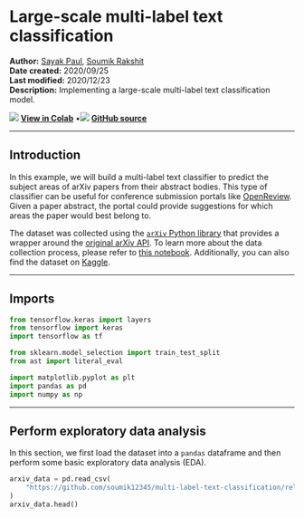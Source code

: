 # Large-scale multi-label text classification

**Author:** [Sayak Paul](https://twitter.com/RisingSayak), [Soumik Rakshit](https://github.com/soumik12345)<br>
**Date created:** 2020/09/25<br>
**Last modified:** 2020/12/23<br>
**Description:** Implementing a large-scale multi-label text classification model.


<img class="k-inline-icon" src="https://colab.research.google.com/img/colab_favicon.ico"/> [**View in Colab**](https://colab.research.google.com/github/keras-team\keras-io\blob\master\examples\nlp/ipynb/multi_label_classification.ipynb)  <span class="k-dot">•</span><img class="k-inline-icon" src="https://github.com/favicon.ico"/> [**GitHub source**](https://github.com/keras-team\keras-io\blob\master\examples\nlp/multi_label_classification.py)



---
## Introduction

In this example, we will build a multi-label text classifier to predict the subject areas
of arXiv papers from their abstract bodies. This type of classifier can be useful for
conference submission portals like [OpenReview](https://openreview.net/). Given a paper
abstract, the portal could provide suggestions for which areas the paper would
best belong to.

The dataset was collected using the
[`arXiv` Python library](https://github.com/lukasschwab/arxiv.py)
that provides a wrapper around the
[original arXiv API](http://arxiv.org/help/api/index).
To learn more about the data collection process, please refer to
[this notebook](https://github.com/soumik12345/multi-label-text-classification/blob/master/arxiv_scrape.ipynb).
Additionally, you can also find the dataset on
[Kaggle](https://www.kaggle.com/spsayakpaul/arxiv-paper-abstracts).

---
## Imports


```python
from tensorflow.keras import layers
from tensorflow import keras
import tensorflow as tf

from sklearn.model_selection import train_test_split
from ast import literal_eval

import matplotlib.pyplot as plt
import pandas as pd
import numpy as np
```

---
## Perform exploratory data analysis

In this section, we first load the dataset into a `pandas` dataframe and then perform
some basic exploratory data analysis (EDA).


```python
arxiv_data = pd.read_csv(
    "https://github.com/soumik12345/multi-label-text-classification/releases/download/v0.2/arxiv_data.csv"
)
arxiv_data.head()
```




<div>
<style scoped>
    .dataframe tbody tr th:only-of-type {
        vertical-align: middle;
    }

<div class="k-default-codeblock">
```
.dataframe tbody tr th {
    vertical-align: top;
}

.dataframe thead th {
    text-align: right;
}
```
</div>
</style>
<table border="1" class="dataframe">
  <thead>
    <tr style="text-align: right;">
      <th></th>
      <th>titles</th>
      <th>summaries</th>
      <th>terms</th>
    </tr>
  </thead>
  <tbody>
    <tr>
      <th>0</th>
      <td>Survey on Semantic Stereo Matching / Semantic ...</td>
      <td>Stereo matching is one of the widely used tech...</td>
      <td>['cs.CV', 'cs.LG']</td>
    </tr>
    <tr>
      <th>1</th>
      <td>FUTURE-AI: Guiding Principles and Consensus Re...</td>
      <td>The recent advancements in artificial intellig...</td>
      <td>['cs.CV', 'cs.AI', 'cs.LG']</td>
    </tr>
    <tr>
      <th>2</th>
      <td>Enforcing Mutual Consistency of Hard Regions f...</td>
      <td>In this paper, we proposed a novel mutual cons...</td>
      <td>['cs.CV', 'cs.AI']</td>
    </tr>
    <tr>
      <th>3</th>
      <td>Parameter Decoupling Strategy for Semi-supervi...</td>
      <td>Consistency training has proven to be an advan...</td>
      <td>['cs.CV']</td>
    </tr>
    <tr>
      <th>4</th>
      <td>Background-Foreground Segmentation for Interio...</td>
      <td>To ensure safety in automated driving, the cor...</td>
      <td>['cs.CV', 'cs.LG']</td>
    </tr>
  </tbody>
</table>
</div>



Our text features are present in the `summaries` column and their corresponding labels
are in `terms`. As you can notice, there are multiple categories associated with a
particular entry.


```python
print(f"There are {len(arxiv_data)} rows in the dataset.")
```

<div class="k-default-codeblock">
```
There are 51774 rows in the dataset.
```
</div>
    

Real-world data is noisy. One of the most commonly observed source of noise is data
duplication. Here we notice that our initial dataset has got about 13k duplicate entries.


```python
total_duplicate_titles = sum(arxiv_data["titles"].duplicated())
print(f"There are {total_duplicate_titles} duplicate titles.")
```

<div class="k-default-codeblock">
```
There are 12802 duplicate titles.
```
</div>
    

Before proceeding further, we drop these entries.


```python
arxiv_data = arxiv_data[~arxiv_data["titles"].duplicated()]
print(f"There are {len(arxiv_data)} rows in the deduplicated dataset.")

# There are some terms with occurrence as low as 1.
print(sum(arxiv_data["terms"].value_counts() == 1))

# How many unique terms?
print(arxiv_data["terms"].nunique())
```

<div class="k-default-codeblock">
```
There are 38972 rows in the deduplicated dataset.
2321
3157
```
</div>
    

As observed above, out of 3,157 unique combinations of `terms`, 2,321 entries have the
lowest occurrence. To prepare our train, validation, and test sets with
[stratification](https://en.wikipedia.org/wiki/Stratified_sampling), we need to drop
these terms.


```python
# Filtering the rare terms.
arxiv_data_filtered = arxiv_data.groupby("terms").filter(lambda x: len(x) > 1)
arxiv_data_filtered.shape
```




<div class="k-default-codeblock">
```
(36651, 3)

```
</div>
---
## Convert the string labels to lists of strings

The initial labels are represented as raw strings. Here we make them `List[str]` for a
more compact representation.


```python
arxiv_data_filtered["terms"] = arxiv_data_filtered["terms"].apply(
    lambda x: literal_eval(x)
)
arxiv_data_filtered["terms"].values[:5]
```




<div class="k-default-codeblock">
```
array([list(['cs.CV', 'cs.LG']), list(['cs.CV', 'cs.AI', 'cs.LG']),
       list(['cs.CV', 'cs.AI']), list(['cs.CV']),
       list(['cs.CV', 'cs.LG'])], dtype=object)

```
</div>
---
## Use stratified splits because of class imbalance

The dataset has a
[class imbalance problem](https://developers.google.com/machine-learning/glossary/#class-imbalanced-dataset).
So, to have a fair evaluation result, we need to ensure the datasets are sampled with
stratification. To know more about different strategies to deal with the class imbalance
problem, you can follow
[this tutorial](https://www.tensorflow.org/tutorials/structured_data/imbalanced_data).
For an end-to-end demonstration of classification with imbablanced data, refer to
[Imbalanced classification: credit card fraud detection](https://keras.io/examples/structured_data/imbalanced_classification/).


```python
test_split = 0.1

# Initial train and test split.
train_df, test_df = train_test_split(
    arxiv_data_filtered,
    test_size=test_split,
    stratify=arxiv_data_filtered["terms"].values,
)

# Splitting the test set further into validation
# and new test sets.
val_df = test_df.sample(frac=0.5)
test_df.drop(val_df.index, inplace=True)

print(f"Number of rows in training set: {len(train_df)}")
print(f"Number of rows in validation set: {len(val_df)}")
print(f"Number of rows in test set: {len(test_df)}")
```

<div class="k-default-codeblock">
```
Number of rows in training set: 32985
Number of rows in validation set: 1833
Number of rows in test set: 1833
```
</div>
    

---
## Multi-label binarization

Now we preprocess our labels using the
[`StringLookup`](https://keras.io/api/layers/preprocessing_layers/categorical/string_lookup)
layer.


```python
terms = tf.ragged.constant(train_df["terms"].values)
lookup = tf.keras.layers.StringLookup(output_mode="multi_hot")
lookup.adapt(terms)
vocab = lookup.get_vocabulary()


def invert_multi_hot(encoded_labels):
    """Reverse a single multi-hot encoded label to a tuple of vocab terms."""
    hot_indices = np.argwhere(encoded_labels == 1.0)[..., 0]
    return np.take(vocab, hot_indices)


print("Vocabulary:\n")
print(vocab)

```

<div class="k-default-codeblock">
```
Vocabulary:
```
</div>
    
<div class="k-default-codeblock">
```
['[UNK]', 'cs.CV', 'cs.LG', 'stat.ML', 'cs.AI', 'eess.IV', 'cs.RO', 'cs.CL', 'cs.NE', 'cs.CR', 'math.OC', 'eess.SP', 'cs.GR', 'cs.SI', 'cs.MM', 'cs.SY', 'cs.IR', 'cs.MA', 'eess.SY', 'cs.HC', 'math.IT', 'cs.IT', 'cs.DC', 'cs.CY', 'stat.AP', 'stat.TH', 'math.ST', 'stat.ME', 'eess.AS', 'cs.SD', 'q-bio.QM', 'q-bio.NC', 'cs.DS', 'cs.GT', 'cs.CG', 'cs.SE', 'cs.NI', 'I.2.6', 'stat.CO', 'math.NA', 'cs.NA', 'physics.chem-ph', 'cs.DB', 'q-bio.BM', 'cs.PL', 'cs.LO', 'cond-mat.dis-nn', '68T45', 'math.PR', 'physics.comp-ph', 'I.2.10', 'cs.CE', 'cs.AR', 'q-fin.ST', 'cond-mat.stat-mech', '68T05', 'quant-ph', 'math.DS', 'physics.data-an', 'cs.CC', 'I.4.6', 'physics.soc-ph', 'physics.ao-ph', 'cs.DM', 'econ.EM', 'q-bio.GN', 'physics.med-ph', 'astro-ph.IM', 'I.4.8', 'math.AT', 'cs.PF', 'cs.FL', 'I.4', 'q-fin.TR', 'I.5.4', 'I.2', '68U10', 'hep-ex', 'cond-mat.mtrl-sci', '68T10', 'physics.optics', 'physics.geo-ph', 'physics.flu-dyn', 'math.CO', 'math.AP', 'I.4; I.5', 'I.4.9', 'I.2.6; I.2.8', '68T01', '65D19', 'q-fin.CP', 'nlin.CD', 'cs.MS', 'I.2.6; I.5.1', 'I.2.10; I.4; I.5', 'I.2.0; I.2.6', '68T07', 'q-fin.GN', 'cs.SC', 'cs.ET', 'K.3.2', 'I.2.8', '68U01', '68T30', 'q-fin.EC', 'q-bio.MN', 'econ.GN', 'I.4.9; I.5.4', 'I.4.5', 'I.2; I.5', 'I.2; I.4; I.5', 'I.2.6; I.2.7', 'I.2.10; I.4.8', '68T99', '68Q32', '68', '62H30', 'q-fin.RM', 'q-fin.PM', 'q-bio.TO', 'q-bio.OT', 'physics.bio-ph', 'nlin.AO', 'math.LO', 'math.FA', 'hep-ph', 'cond-mat.soft', 'I.4.6; I.4.8', 'I.4.4', 'I.4.3', 'I.4.0', 'I.2; J.2', 'I.2; I.2.6; I.2.7', 'I.2.7', 'I.2.6; I.5.4', 'I.2.6; I.2.9', 'I.2.6; I.2.7; H.3.1; H.3.3', 'I.2.6; I.2.10', 'I.2.6, I.5.4', 'I.2.1; J.3', 'I.2.10; I.5.1; I.4.8', 'I.2.10; I.4.8; I.5.4', 'I.2.10; I.2.6', 'I.2.1', 'H.3.1; I.2.6; I.2.7', 'H.3.1; H.3.3; I.2.6; I.2.7', 'G.3', 'F.2.2; I.2.7', 'E.5; E.4; E.2; H.1.1; F.1.1; F.1.3', '68Txx', '62H99', '62H35', '14J60 (Primary) 14F05, 14J26 (Secondary)']
```
</div>
    

Here we are separating the individual unique classes available from the label
pool and then using this information to represent a given label set with 0's and 1's.
Below is an example.


```python
sample_label = train_df["terms"].iloc[0]
print(f"Original label: {sample_label}")

label_binarized = lookup([sample_label])
print(f"Label-binarized representation: {label_binarized}")
```

<div class="k-default-codeblock">
```
Original label: ['cs.LG', 'cs.CV', 'eess.IV']
Label-binarized representation: [[0. 1. 1. 0. 0. 1. 0. 0. 0. 0. 0. 0. 0. 0. 0. 0. 0. 0. 0. 0. 0. 0. 0. 0.
  0. 0. 0. 0. 0. 0. 0. 0. 0. 0. 0. 0. 0. 0. 0. 0. 0. 0. 0. 0. 0. 0. 0. 0.
  0. 0. 0. 0. 0. 0. 0. 0. 0. 0. 0. 0. 0. 0. 0. 0. 0. 0. 0. 0. 0. 0. 0. 0.
  0. 0. 0. 0. 0. 0. 0. 0. 0. 0. 0. 0. 0. 0. 0. 0. 0. 0. 0. 0. 0. 0. 0. 0.
  0. 0. 0. 0. 0. 0. 0. 0. 0. 0. 0. 0. 0. 0. 0. 0. 0. 0. 0. 0. 0. 0. 0. 0.
  0. 0. 0. 0. 0. 0. 0. 0. 0. 0. 0. 0. 0. 0. 0. 0. 0. 0. 0. 0. 0. 0. 0. 0.
  0. 0. 0. 0. 0. 0. 0. 0. 0.]]
```
</div>
    

---
## Data preprocessing and `tf.data.Dataset` objects

We first get percentile estimates of the sequence lengths. The purpose will be clear in a
moment.


```python
train_df["summaries"].apply(lambda x: len(x.split(" "))).describe()
```




<div class="k-default-codeblock">
```
count    32985.000000
mean       156.497105
std         41.528225
min          5.000000
25%        128.000000
50%        154.000000
75%        183.000000
max        462.000000
Name: summaries, dtype: float64

```
</div>
Notice that 50% of the abstracts have a length of 154 (you may get a different number
based on the split). So, any number close to that value is a good enough approximate for the
maximum sequence length.

Now, we implement utilities to prepare our datasets.


```python
max_seqlen = 150
batch_size = 128
padding_token = "<pad>"
auto = tf.data.AUTOTUNE


def make_dataset(dataframe, is_train=True):
    labels = tf.ragged.constant(dataframe["terms"].values)
    label_binarized = lookup(labels).numpy()
    dataset = tf.data.Dataset.from_tensor_slices(
        (dataframe["summaries"].values, label_binarized)
    )
    dataset = dataset.shuffle(batch_size * 10) if is_train else dataset
    return dataset.batch(batch_size)

```

Now we can prepare the `tf.data.Dataset` objects.


```python
train_dataset = make_dataset(train_df, is_train=True)
validation_dataset = make_dataset(val_df, is_train=False)
test_dataset = make_dataset(test_df, is_train=False)
```

---
## Dataset preview


```python
text_batch, label_batch = next(iter(train_dataset))

for i, text in enumerate(text_batch[:5]):
    label = label_batch[i].numpy()[None, ...]
    print(f"Abstract: {text}")
    print(f"Label(s): {invert_multi_hot(label[0])}")
    print(" ")
```

<div class="k-default-codeblock">
```
Abstract: b"In this paper we show how using satellite images can improve the accuracy of\nhousing price estimation models. Using Los Angeles County's property assessment\ndataset, by transferring learning from an Inception-v3 model pretrained on\nImageNet, we could achieve an improvement of ~10% in R-squared score compared\nto two baseline models that only use non-image features of the house."
Label(s): ['cs.LG' 'stat.ML']
 
Abstract: b'Learning from data streams is an increasingly important topic in data mining,\nmachine learning, and artificial intelligence in general. A major focus in the\ndata stream literature is on designing methods that can deal with concept\ndrift, a challenge where the generating distribution changes over time. A\ngeneral assumption in most of this literature is that instances are\nindependently distributed in the stream. In this work we show that, in the\ncontext of concept drift, this assumption is contradictory, and that the\npresence of concept drift necessarily implies temporal dependence; and thus\nsome form of time series. This has important implications on model design and\ndeployment. We explore and highlight the these implications, and show that\nHoeffding-tree based ensembles, which are very popular for learning in streams,\nare not naturally suited to learning \\emph{within} drift; and can perform in\nthis scenario only at significant computational cost of destructive adaptation.\nOn the other hand, we develop and parameterize gradient-descent methods and\ndemonstrate how they can perform \\emph{continuous} adaptation with no explicit\ndrift-detection mechanism, offering major advantages in terms of accuracy and\nefficiency. As a consequence of our theoretical discussion and empirical\nobservations, we outline a number of recommendations for deploying methods in\nconcept-drifting streams.'
Label(s): ['cs.LG' 'stat.ML']
 
Abstract: b"As reinforcement learning (RL) achieves more success in solving complex\ntasks, more care is needed to ensure that RL research is reproducible and that\nalgorithms herein can be compared easily and fairly with minimal bias. RL\nresults are, however, notoriously hard to reproduce due to the algorithms'\nintrinsic variance, the environments' stochasticity, and numerous (potentially\nunreported) hyper-parameters. In this work we investigate the many issues\nleading to irreproducible research and how to manage those. We further show how\nto utilise a rigorous and standardised evaluation approach for easing the\nprocess of documentation, evaluation and fair comparison of different\nalgorithms, where we emphasise the importance of choosing the right measurement\nmetrics and conducting proper statistics on the results, for unbiased reporting\nof the results."
Label(s): ['cs.LG' 'stat.ML' 'cs.AI' 'cs.RO']
 
Abstract: b'Estimating dense correspondences between images is a long-standing image\nunder-standing task. Recent works introduce convolutional neural networks\n(CNNs) to extract high-level feature maps and find correspondences through\nfeature matching. However,high-level feature maps are in low spatial resolution\nand therefore insufficient to provide accurate and fine-grained features to\ndistinguish intra-class variations for correspondence matching. To address this\nproblem, we generate robust features by dynamically selecting features at\ndifferent scales. To resolve two critical issues in feature selection,i.e.,how\nmany and which scales of features to be selected, we frame the feature\nselection process as a sequential Markov decision-making process (MDP) and\nintroduce an optimal selection strategy using reinforcement learning (RL). We\ndefine an RL environment for image matching in which each individual action\neither requires new features or terminates the selection episode by referring a\nmatching score. Deep neural networks are incorporated into our method and\ntrained for decision making. Experimental results show that our method achieves\ncomparable/superior performance with state-of-the-art methods on three\nbenchmarks, demonstrating the effectiveness of our feature selection strategy.'
Label(s): ['cs.CV']
 
Abstract: b'Dense reconstructions often contain errors that prior work has so far\nminimised using high quality sensors and regularising the output. Nevertheless,\nerrors still persist. This paper proposes a machine learning technique to\nidentify errors in three dimensional (3D) meshes. Beyond simply identifying\nerrors, our method quantifies both the magnitude and the direction of depth\nestimate errors when viewing the scene. This enables us to improve the\nreconstruction accuracy.\n  We train a suitably deep network architecture with two 3D meshes: a\nhigh-quality laser reconstruction, and a lower quality stereo image\nreconstruction. The network predicts the amount of error in the lower quality\nreconstruction with respect to the high-quality one, having only view the\nformer through its input. We evaluate our approach by correcting\ntwo-dimensional (2D) inverse-depth images extracted from the 3D model, and show\nthat our method improves the quality of these depth reconstructions by up to a\nrelative 10% RMSE.'
Label(s): ['cs.CV' 'cs.RO']
 
```
</div>
    

---
## Vectorization

Before we feed the data to our model, we need to vectorize it (represent it in a numerical form).
For that purpose, we will use the
[`TextVectorization` layer](https://keras.io/api/layers/preprocessing_layers/text/text_vectorization).
It can operate as a part of your main model so that the model is excluded from the core
preprocessing logic. This greatly reduces the chances of training / serving skew during inference.

We first calculate the number of unique words present in the abstracts.


```python
# Source: https://stackoverflow.com/a/18937309/7636462
vocabulary = set()
train_df["summaries"].str.lower().str.split().apply(vocabulary.update)
vocabulary_size = len(vocabulary)
print(vocabulary_size)

```

<div class="k-default-codeblock">
```
153338
```
</div>
    

We now create our vectorization layer and `map()` to the `tf.data.Dataset`s created
earlier.


```python
text_vectorizer = layers.TextVectorization(
    max_tokens=vocabulary_size, ngrams=2, output_mode="tf_idf"
)

# `TextVectorization` layer needs to be adapted as per the vocabulary from our
# training set.
with tf.device("/CPU:0"):
    text_vectorizer.adapt(train_dataset.map(lambda text, label: text))

train_dataset = train_dataset.map(
    lambda text, label: (text_vectorizer(text), label), num_parallel_calls=auto
).prefetch(auto)
validation_dataset = validation_dataset.map(
    lambda text, label: (text_vectorizer(text), label), num_parallel_calls=auto
).prefetch(auto)
test_dataset = test_dataset.map(
    lambda text, label: (text_vectorizer(text), label), num_parallel_calls=auto
).prefetch(auto)

```

A batch of raw text will first go through the `TextVectorization` layer and it will
generate their integer representations. Internally, the `TextVectorization` layer will
first create bi-grams out of the sequences and then represent them using
[TF-IDF](https://wikipedia.org/wiki/Tf%E2%80%93idf). The output representations will then
be passed to the shallow model responsible for text classification.

To learn more about other possible configurations with `TextVectorizer`, please consult
the
[official documentation](https://keras.io/api/layers/preprocessing_layers/text/text_vectorization).

**Note**: Setting the `max_tokens` argument to a pre-calculated vocabulary size is
not a requirement.

---
## Create a text classification model

We will keep our model simple -- it will be a small stack of fully-connected layers with
ReLU as the non-linearity.


```python

def make_model():
    shallow_mlp_model = keras.Sequential(
        [
            layers.Dense(512, activation="relu"),
            layers.Dense(256, activation="relu"),
            layers.Dense(lookup.vocabulary_size(), activation="sigmoid"),
        ]  # More on why "sigmoid" has been used here in a moment.
    )
    return shallow_mlp_model

```

---
## Train the model

We will train our model using the binary crossentropy loss. This is because the labels
are not disjoint. For a given abstract, we may have multiple categories. So, we will
divide the prediction task into a series of multiple binary classification problems. This
is also why we kept the activation function of the classification layer in our model to
sigmoid. Researchers have used other combinations of loss function and activation
function as well. For example, in [Exploring the Limits of Weakly Supervised Pretraining](https://arxiv.org/abs/1805.00932),
Mahajan et al. used the softmax activation function and cross-entropy loss to train
their models.

There are several options of metrics that can be used in multi-label classification.
To keep this code example narrow we decided to use the
[binary accuracy metric](https://keras.io/api/metrics/accuracy_metrics/#binaryaccuracy-class).
To see the explanation why this metric is used we refer to this
[pull-request](https://github.com/keras-team/keras-io/pull/1133#issuecomment-1322736860).
There are also other suitable metrics for multi-label classification, like
[F1 Score](https://www.tensorflow.org/addons/api_docs/python/tfa/metrics/F1Score) or
[Hamming loss](https://www.tensorflow.org/addons/api_docs/python/tfa/metrics/HammingLoss).


```python
epochs = 20

shallow_mlp_model = make_model()
shallow_mlp_model.compile(
    loss="binary_crossentropy", optimizer="adam", metrics=["binary_accuracy"]
)

history = shallow_mlp_model.fit(
    train_dataset, validation_data=validation_dataset, epochs=epochs
)


def plot_result(item):
    plt.plot(history.history[item], label=item)
    plt.plot(history.history["val_" + item], label="val_" + item)
    plt.xlabel("Epochs")
    plt.ylabel(item)
    plt.title("Train and Validation {} Over Epochs".format(item), fontsize=14)
    plt.legend()
    plt.grid()
    plt.show()


plot_result("loss")
plot_result("binary_accuracy")
```

<div class="k-default-codeblock">
```
Epoch 1/20
258/258 [==============================] - 87s 332ms/step - loss: 0.0326 - binary_accuracy: 0.9893 - val_loss: 0.0189 - val_binary_accuracy: 0.9943
Epoch 2/20
258/258 [==============================] - 100s 387ms/step - loss: 0.0033 - binary_accuracy: 0.9990 - val_loss: 0.0271 - val_binary_accuracy: 0.9940
Epoch 3/20
258/258 [==============================] - 99s 384ms/step - loss: 7.8393e-04 - binary_accuracy: 0.9999 - val_loss: 0.0328 - val_binary_accuracy: 0.9939
Epoch 4/20
258/258 [==============================] - 109s 421ms/step - loss: 3.0132e-04 - binary_accuracy: 1.0000 - val_loss: 0.0366 - val_binary_accuracy: 0.9939
Epoch 5/20
258/258 [==============================] - 105s 405ms/step - loss: 1.6006e-04 - binary_accuracy: 1.0000 - val_loss: 0.0399 - val_binary_accuracy: 0.9939
Epoch 6/20
258/258 [==============================] - 107s 414ms/step - loss: 1.2400e-04 - binary_accuracy: 1.0000 - val_loss: 0.0412 - val_binary_accuracy: 0.9939
Epoch 7/20
258/258 [==============================] - 110s 425ms/step - loss: 7.7131e-05 - binary_accuracy: 1.0000 - val_loss: 0.0439 - val_binary_accuracy: 0.9940
Epoch 8/20
258/258 [==============================] - 105s 405ms/step - loss: 5.5611e-05 - binary_accuracy: 1.0000 - val_loss: 0.0446 - val_binary_accuracy: 0.9940
Epoch 9/20
258/258 [==============================] - 103s 397ms/step - loss: 4.5994e-05 - binary_accuracy: 1.0000 - val_loss: 0.0454 - val_binary_accuracy: 0.9940
Epoch 10/20
258/258 [==============================] - 105s 405ms/step - loss: 3.5126e-05 - binary_accuracy: 1.0000 - val_loss: 0.0472 - val_binary_accuracy: 0.9939
Epoch 11/20
258/258 [==============================] - 109s 422ms/step - loss: 2.9927e-05 - binary_accuracy: 1.0000 - val_loss: 0.0466 - val_binary_accuracy: 0.9940
Epoch 12/20
258/258 [==============================] - 133s 516ms/step - loss: 2.5748e-05 - binary_accuracy: 1.0000 - val_loss: 0.0484 - val_binary_accuracy: 0.9940
Epoch 13/20
258/258 [==============================] - 129s 497ms/step - loss: 4.3529e-05 - binary_accuracy: 1.0000 - val_loss: 0.0500 - val_binary_accuracy: 0.9940
Epoch 14/20
258/258 [==============================] - 158s 611ms/step - loss: 8.1068e-04 - binary_accuracy: 0.9998 - val_loss: 0.0377 - val_binary_accuracy: 0.9936
Epoch 15/20
258/258 [==============================] - 144s 558ms/step - loss: 0.0016 - binary_accuracy: 0.9995 - val_loss: 0.0418 - val_binary_accuracy: 0.9935
Epoch 16/20
258/258 [==============================] - 131s 506ms/step - loss: 0.0018 - binary_accuracy: 0.9995 - val_loss: 0.0479 - val_binary_accuracy: 0.9931
Epoch 17/20
258/258 [==============================] - 127s 491ms/step - loss: 0.0012 - binary_accuracy: 0.9997 - val_loss: 0.0521 - val_binary_accuracy: 0.9931
Epoch 18/20
258/258 [==============================] - 153s 594ms/step - loss: 6.3144e-04 - binary_accuracy: 0.9998 - val_loss: 0.0549 - val_binary_accuracy: 0.9934
Epoch 19/20
258/258 [==============================] - 142s 550ms/step - loss: 3.1753e-04 - binary_accuracy: 0.9999 - val_loss: 0.0589 - val_binary_accuracy: 0.9934
Epoch 20/20
258/258 [==============================] - 153s 594ms/step - loss: 2.0258e-04 - binary_accuracy: 1.0000 - val_loss: 0.0585 - val_binary_accuracy: 0.9933
```
</div>
    


    
![png](/img/examples/nlp/multi_label_classification/multi_label_classification_38_1.png)
    



    
![png](/img/examples/nlp/multi_label_classification/multi_label_classification_38_2.png)
    


While training, we notice an initial sharp fall in the loss followed by a gradual decay.

### Evaluate the model


```python
_, binary_acc = shallow_mlp_model.evaluate(test_dataset)
print(f"Categorical accuracy on the test set: {round(binary_acc * 100, 2)}%.")
```

<div class="k-default-codeblock">
```
15/15 [==============================] - 3s 196ms/step - loss: 0.0580 - binary_accuracy: 0.9933
Categorical accuracy on the test set: 99.33%.
```
</div>
    

The trained model gives us an evaluation accuracy of ~99%.

---
## Inference

An important feature of the
[preprocessing layers provided by Keras](https://keras.io/api/layers/preprocessing_layers/)
is that they can be included inside a `tf.keras.Model`. We will export an inference model
by including the `text_vectorization` layer on top of `shallow_mlp_model`. This will
allow our inference model to directly operate on raw strings.

**Note** that during training it is always preferable to use these preprocessing
layers as a part of the data input pipeline rather than the model to avoid
surfacing bottlenecks for the hardware accelerators. This also allows for
asynchronous data processing.


```python
# Create a model for inference.
model_for_inference = keras.Sequential([text_vectorizer, shallow_mlp_model])

# Create a small dataset just for demoing inference.
inference_dataset = make_dataset(test_df.sample(100), is_train=False)
text_batch, label_batch = next(iter(inference_dataset))
predicted_probabilities = model_for_inference.predict(text_batch)

# Perform inference.
for i, text in enumerate(text_batch[:5]):
    label = label_batch[i].numpy()[None, ...]
    print(f"Abstract: {text}")
    print(f"Label(s): {invert_multi_hot(label[0])}")
    predicted_proba = [proba for proba in predicted_probabilities[i]]
    top_3_labels = [
        x
        for _, x in sorted(
            zip(predicted_probabilities[i], lookup.get_vocabulary()),
            key=lambda pair: pair[0],
            reverse=True,
        )
    ][:3]
    print(f"Predicted Label(s): ({', '.join([label for label in top_3_labels])})")
    print(" ")
```

<div class="k-default-codeblock">
```
4/4 [==============================] - 0s 62ms/step
Abstract: b'We investigate the training of sparse layers that use different parameters\nfor different inputs based on hashing in large Transformer models.\nSpecifically, we modify the feedforward layer to hash to different sets of\nweights depending on the current token, over all tokens in the sequence. We\nshow that this procedure either outperforms or is competitive with\nlearning-to-route mixture-of-expert methods such as Switch Transformers and\nBASE Layers, while requiring no routing parameters or extra terms in the\nobjective function such as a load balancing loss, and no sophisticated\nassignment algorithm. We study the performance of different hashing techniques,\nhash sizes and input features, and show that balanced and random hashes focused\non the most local features work best, compared to either learning clusters or\nusing longer-range context. We show our approach works well both on large\nlanguage modeling and dialogue tasks, and on downstream fine-tuning tasks.'
Label(s): ['cs.LG' 'cs.CL']
Predicted Label(s): (cs.LG, cs.CL, stat.ML)
 
Abstract: b'We present the first method capable of photorealistically reconstructing\ndeformable scenes using photos/videos captured casually from mobile phones. Our\napproach augments neural radiance fields (NeRF) by optimizing an additional\ncontinuous volumetric deformation field that warps each observed point into a\ncanonical 5D NeRF. We observe that these NeRF-like deformation fields are prone\nto local minima, and propose a coarse-to-fine optimization method for\ncoordinate-based models that allows for more robust optimization. By adapting\nprinciples from geometry processing and physical simulation to NeRF-like\nmodels, we propose an elastic regularization of the deformation field that\nfurther improves robustness. We show that our method can turn casually captured\nselfie photos/videos into deformable NeRF models that allow for photorealistic\nrenderings of the subject from arbitrary viewpoints, which we dub "nerfies." We\nevaluate our method by collecting time-synchronized data using a rig with two\nmobile phones, yielding train/validation images of the same pose at different\nviewpoints. We show that our method faithfully reconstructs non-rigidly\ndeforming scenes and reproduces unseen views with high fidelity.'
Label(s): ['cs.CV' 'cs.GR']
Predicted Label(s): (cs.CV, cs.GR, cs.RO)
 
Abstract: b'We propose to jointly learn multi-view geometry and warping between views of\nthe same object instances for robust cross-view object detection. What makes\nmulti-view object instance detection difficult are strong changes in viewpoint,\nlighting conditions, high similarity of neighbouring objects, and strong\nvariability in scale. By turning object detection and instance\nre-identification in different views into a joint learning task, we are able to\nincorporate both image appearance and geometric soft constraints into a single,\nmulti-view detection process that is learnable end-to-end. We validate our\nmethod on a new, large data set of street-level panoramas of urban objects and\nshow superior performance compared to various baselines. Our contribution is\nthreefold: a large-scale, publicly available data set for multi-view instance\ndetection and re-identification; an annotation tool custom-tailored for\nmulti-view instance detection; and a novel, holistic multi-view instance\ndetection and re-identification method that jointly models geometry and\nappearance across views.'
Label(s): ['cs.CV' 'cs.LG' 'stat.ML']
Predicted Label(s): (cs.CV, cs.RO, cs.MM)
 
Abstract: b'Learning graph convolutional networks (GCNs) is an emerging field which aims\nat generalizing deep learning to arbitrary non-regular domains. Most of the\nexisting GCNs follow a neighborhood aggregation scheme, where the\nrepresentation of a node is recursively obtained by aggregating its neighboring\nnode representations using averaging or sorting operations. However, these\noperations are either ill-posed or weak to be discriminant or increase the\nnumber of training parameters and thereby the computational complexity and the\nrisk of overfitting. In this paper, we introduce a novel GCN framework that\nachieves spatial graph convolution in a reproducing kernel Hilbert space\n(RKHS). The latter makes it possible to design, via implicit kernel\nrepresentations, convolutional graph filters in a high dimensional and more\ndiscriminating space without increasing the number of training parameters. The\nparticularity of our GCN model also resides in its ability to achieve\nconvolutions without explicitly realigning nodes in the receptive fields of the\nlearned graph filters with those of the input graphs, thereby making\nconvolutions permutation agnostic and well defined. Experiments conducted on\nthe challenging task of skeleton-based action recognition show the superiority\nof the proposed method against different baselines as well as the related work.'
Label(s): ['cs.CV']
Predicted Label(s): (cs.LG, cs.CV, cs.NE)
 
Abstract: b'Recurrent meta reinforcement learning (meta-RL) agents are agents that employ\na recurrent neural network (RNN) for the purpose of "learning a learning\nalgorithm". After being trained on a pre-specified task distribution, the\nlearned weights of the agent\'s RNN are said to implement an efficient learning\nalgorithm through their activity dynamics, which allows the agent to quickly\nsolve new tasks sampled from the same distribution. However, due to the\nblack-box nature of these agents, the way in which they work is not yet fully\nunderstood. In this study, we shed light on the internal working mechanisms of\nthese agents by reformulating the meta-RL problem using the Partially\nObservable Markov Decision Process (POMDP) framework. We hypothesize that the\nlearned activity dynamics is acting as belief states for such agents. Several\nillustrative experiments suggest that this hypothesis is true, and that\nrecurrent meta-RL agents can be viewed as agents that learn to act optimally in\npartially observable environments consisting of multiple related tasks. This\nview helps in understanding their failure cases and some interesting\nmodel-based results reported in the literature.'
Label(s): ['cs.LG' 'cs.AI']
Predicted Label(s): (stat.ML, cs.LG, cs.AI)
 
```
</div>
    

The prediction results are not that great but not below the par for a simple model like
ours. We can improve this performance with models that consider word order like LSTM or
even those that use Transformers ([Vaswani et al.](https://arxiv.org/abs/1706.03762)).

---
## Acknowledgements

We would like to thank [Matt Watson](https://github.com/mattdangerw) for helping us
tackle the multi-label binarization part and inverse-transforming the processed labels
to the original form.

Thanks [Cingis Kratochvil](https://github.com/cumbalik) for suggesting and extending
this code example by the binary accuracy.
